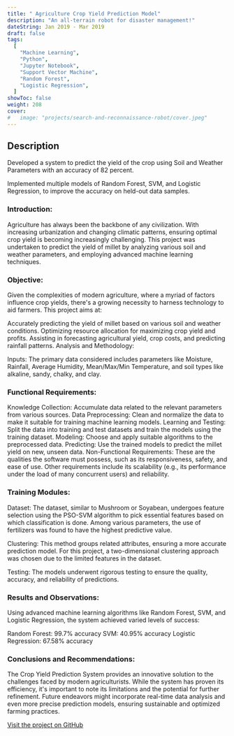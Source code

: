 ```yaml
---
title: " Agriculture Crop Yield Prediction Model"
description: "An all-terrain robot for disaster management!"
dateString: Jan 2019 - Mar 2019
draft: false
tags:
  [
    "Machine Learning",
    "Python",
    "Jupyter Notebook",
    "Support Vector Machine",
    "Random Forest",
    "Logistic Regression",
  ]
showToc: false
weight: 208
cover:
#   image: "projects/search-and-reconnaissance-robot/cover.jpeg"
---
```


## Description

Developed a system to predict the yield of the crop using Soil and Weather Parameters with an accuracy of 82 percent.

Implemented multiple models of Random Forest, SVM, and Logistic Regression, to improve the accuracy on held-out
data samples.

### Introduction:

Agriculture has always been the backbone of any civilization. With increasing urbanization and changing climatic patterns, ensuring optimal crop yield is becoming increasingly challenging. This project was undertaken to predict the yield of millet by analyzing various soil and weather parameters, and employing advanced machine learning techniques.

### Objective:

Given the complexities of modern agriculture, where a myriad of factors influence crop yields, there's a growing necessity to harness technology to aid farmers. This project aims at:

Accurately predicting the yield of millet based on various soil and weather conditions.
Optimizing resource allocation for maximizing crop yield and profits.
Assisting in forecasting agricultural yield, crop costs, and predicting rainfall patterns.
Analysis and Methodology:

Inputs: The primary data considered includes parameters like Moisture, Rainfall, Average Humidity, Mean/Max/Min Temperature, and soil types like alkaline, sandy, chalky, and clay.

### Functional Requirements:

Knowledge Collection: Accumulate data related to the relevant parameters from various sources.
Data Preprocessing: Clean and normalize the data to make it suitable for training machine learning models.
Learning and Testing: Split the data into training and test datasets and train the models using the training dataset.
Modeling: Choose and apply suitable algorithms to the preprocessed data.
Predicting: Use the trained models to predict the millet yield on new, unseen data.
Non-Functional Requirements: These are the qualities the software must possess, such as its responsiveness, safety, and ease of use. Other requirements include its scalability (e.g., its performance under the load of many concurrent users) and reliability.

### Training Modules:

Dataset: The dataset, similar to Mushroom or Soyabean, undergoes feature selection using the PSO-SVM algorithm to pick essential features based on which classification is done. Among various parameters, the use of fertilizers was found to have the highest predictive value.

Clustering: This method groups related attributes, ensuring a more accurate prediction model. For this project, a two-dimensional clustering approach was chosen due to the limited features in the dataset.

Testing: The models underwent rigorous testing to ensure the quality, accuracy, and reliability of predictions.

### Results and Observations:

Using advanced machine learning algorithms like Random Forest, SVM, and Logistic Regression, the system achieved varied levels of success:

Random Forest: 99.7% accuracy
SVM: 40.95% accuracy
Logistic Regression: 67.58% accuracy


### Conclusions and Recommendations:

The Crop Yield Prediction System provides an innovative solution to the challenges faced by modern agriculturists. While the system has proven its efficiency, it's important to note its limitations and the potential for further refinement. Future endeavors might incorporate real-time data analysis and even more precise prediction models, ensuring sustainable and optimized farming practices.




[Visit the project on GitHub](https://github.com/mounikapadala11/Agriculture-Crop-Yield-Prediction-Model)



<!-- Natural disasters like earthquakes and landslides are sudden events that cause widespread destruction and major collateral damage including loss of life. Though disasters can never be prevented, their effects on mankind can surely be reduced. In this paper, we present the design and control of SRR (Search and Reconnaissance Robot), a robot capable of traversing on all terrains and locating survivors stuck under the debris. This will assist the rescue team to focus on recovering the victims, leaving the locating task for the Robots. The unique features of the SRR above existing ATVs are active-articulation, modularity, and assisted-autonomy. Active-articulation allows the SRR to climb objects much tall than itself. Modularity allows the SRR to detach into smaller modules to enter tight spaces where the whole body can’t fit. Assisted-autonomy allows the SRR to detect the presence of objects in front and climb autonomously over them.

![](/projects/search-and-reconnaissance-robot/img1.jpeg)

![](/projects/search-and-reconnaissance-robot/img2.jpeg)

![](/projects/search-and-reconnaissance-robot/img3.jpeg) -->
